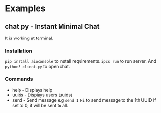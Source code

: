# Examples

## chat.py - Instant Minimal Chat
It is working at terminal.  

### Installation
`pip install aioconsole` to install requirements.
`ipcs run` to run server.
And `python3 client.py` to open chat.

### Commands
* help - Displays help
* uuids - Displays users (uuids)
* send - Send message
  e.g `send 1 Hi` to send message to the 1th UUID
  If set to 0, it will be sent to all.
